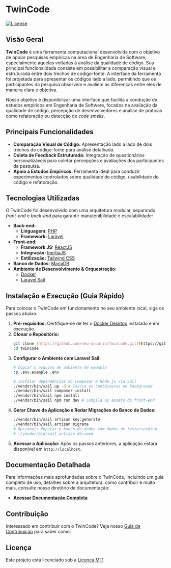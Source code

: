 # TwinCode

[![License](https://img.shields.io/badge/License-MIT-blue.svg)](https://opensource.org/licenses/MIT)
## Visão Geral

**TwinCode** é uma ferramenta computacional desenvolvida com o objetivo de apoiar pesquisas empíricas na área de Engenharia de Software, especialmente aquelas voltadas à análise da qualidade de código. Sua principal funcionalidade consiste em possibilitar a comparação visual e estruturada entre dois trechos de código-fonte. A interface da ferramenta foi projetada para apresentar os códigos lado a lado, permitindo que os participantes da pesquisa observem e avaliem as diferenças entre eles de maneira clara e objetiva.

Nosso objetivo é disponibilizar uma interface que facilita a condução de estudos empíricos em Engenharia de Software, focados na avaliação da qualidade de código, percepção de desenvolvedores e análise de práticas como refatoração ou detecção de *code smells*.

## Principais Funcionalidades

* **Comparação Visual de Código:** Apresentação lado a lado de dois trechos de código-fonte para análise detalhada.
* **Coleta de Feedback Estruturada:** Integração de questionários personalizáveis para coletar percepções e avaliações dos participantes da pesquisa.
* **Apoio a Estudos Empíricos:** Ferramenta ideal para conduzir experimentos controlados sobre qualidade de código, usabilidade de código e refatoração.

## Tecnologias Utilizadas

O TwinCode foi desenvolvido com uma arquitetura modular, separando *front-end* e *back-end* para garantir manutenibilidade e escalabilidade:

* **Back-end:**
    * **Linguagem:** [PHP](https://www.php.net/)
    * **Framework:** [Laravel](https://laravel.com/)
* **Front-end:**
    * **Framework JS:** [ReactJS](https://react.dev/)
    * **Integração:** [InertiaJS](https://inertiajs.com)
    * **Estilização:** [Tailwind CSS](https://tailwindcss.com/)
* **Banco de Dados:** [MariaDB](https://mariadb.org/)
* **Ambiente de Desenvolvimento & Orquestração:**
    * [Docker](https://www.docker.com/)
    * [Laravel Sail](https://laravel.com/docs/12.x/sail)

## Instalação e Execução (Guia Rápido)

Para colocar o TwinCode em funcionamento no seu ambiente local, siga os passos abaixo:

1.  **Pré-requisitos:** Certifique-se de ter o [Docker Desktop](https://www.docker.com/products/docker-desktop) instalado e em execução.
2.  **Clonar o Repositório:**
    ```bash
    git clone [https://github.com/seu-usuario/twincode.git](https://github.com/seu-usuario/twincode.git)
    cd twincode
    ```
3.  **Configurar o Ambiente com Laravel Sail:**
    ```bash
    # Copiar o arquivo de ambiente de exemplo
    cp .env.example .env

    # Instalar dependências do Composer e Node.js via Sail
    ./vendor/bin/sail up -d # Inicia os contêineres em background
    ./vendor/bin/sail composer install
    ./vendor/bin/sail npm install
    ./vendor/bin/sail npm run dev # Compila os assets do front-end
    ```
4.  **Gerar Chave da Aplicação e Rodar Migrações do Banco de Dados:**
    ```bash
    ./vendor/bin/sail artisan key:generate
    ./vendor/bin/sail artisan migrate
    # Opcional: Popular o banco de dados com dados de teste/seeding
    # ./vendor/bin/sail artisan db:seed
    ```
5.  **Acessar a Aplicação:**
    Após os passos anteriores, a aplicação estará disponível em `http://localhost`.

## Documentação Detalhada

Para informações mais aprofundadas sobre o TwinCode, incluindo um guia completo de uso, detalhes sobre a arquitetura, como contribuir e muito mais, consulte nosso diretório de documentação:

* [**Acessar Documentação Completa**](documentation/index.md)

## Contribuição

Interessado em contribuir com o TwinCode? Veja nosso [Guia de Contribuição](CONTRIBUTING.md) para saber como.

## Licença

Este projeto está licenciado sob a [Licença MIT](LICENSE).